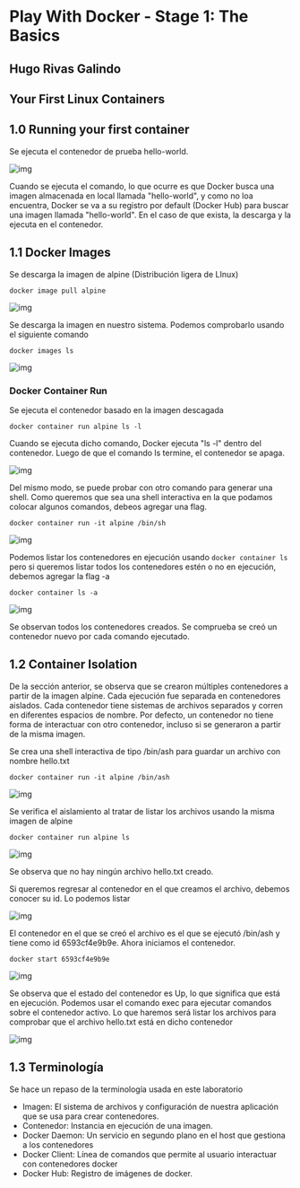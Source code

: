 # Play With Docker - Stage 1: The Basics
## Hugo Rivas Galindo

## Your First Linux Containers

## 1.0 Running your first container

Se ejecuta el contenedor de prueba hello-world.

![img](./img/img1.png)

Cuando se ejecuta el comando, lo que ocurre es que Docker busca una imagen almacenada en local llamada "hello-world", y como no loa encuentra, Docker se va a su registro por default (Docker Hub) para buscar una imagen llamada "hello-world". En el caso de que exista, la descarga y la ejecuta en el contenedor.

## 1.1 Docker Images

Se descarga la imagen de alpine (Distribución ligera de LInux)
```
docker image pull alpine
```
![img](./img/img2.png)

Se descarga la imagen en nuestro sistema. Podemos comprobarlo usando el siguiente comando
```
docker images ls
```

![img](./img/img3.png)

### Docker Container Run

Se ejecuta el contenedor basado en la imagen descagada
```
docker container run alpine ls -l
```

Cuando se ejecuta dicho comando, Docker ejecuta "ls -l" dentro del contenedor. Luego de que el comando ls termine, el contenedor se apaga.

![img](./img/img4.png)

Del mismo modo, se puede probar con otro comando para generar una shell. Como queremos que sea una shell interactiva en la que podamos colocar algunos comandos, debeos agregar una flag.

```
docker container run -it alpine /bin/sh
```

![img](./img/img5.png)

Podemos listar los contenedores en ejecución usando ```docker container ls ``` pero si queremos listar todos los contenedores estén o no en ejecución, debemos agregar la flag -a

```
docker container ls -a
```

![img](./img/img6.png)

Se observan todos los contenedores creados. Se comprueba se creó un contenedor nuevo por cada comando ejecutado.

## 1.2 Container Isolation

De la sección anterior, se observa que se crearon múltiples contenedores a partir de la imagen alpine. Cada ejecución fue separada en contenedores aislados. Cada contenedor tiene sistemas de archivos separados y corren en diferentes espacios de nombre. Por defecto, un contenedor no tiene forma de interactuar con otro contenedor, incluso si se generaron a partir de la misma imagen.

Se crea una shell interactiva de tipo /bin/ash para guardar un archivo con nombre hello.txt

```
docker container run -it alpine /bin/ash
```

![img](./img/img7.png)

Se verifica el aislamiento al tratar de listar los archivos usando la misma imagen de alpine

```
docker container run alpine ls
```

![img](./img/img8.png)

Se observa que no hay ningún archivo hello.txt creado.

Si queremos regresar al contenedor en el que creamos el archivo, debemos conocer su id. Lo podemos listar

![img](./img/img9.png)

El contenedor en el que se creó el archivo es el que se ejecutó /bin/ash y tiene como id 6593cf4e9b9e. Ahora iniciamos el contenedor.
```
docker start 6593cf4e9b9e
```
![img](./img/img10.png)

Se observa que el estado del contenedor es Up, lo que significa que está en ejecución. Podemos usar el comando exec para ejecutar comandos sobre el contenedor activo. Lo que haremos será listar los archivos para comprobar que el archivo hello.txt está en dicho contenedor

![img](./img/img11.png)


## 1.3 Terminología

Se hace un repaso de la terminología usada en este laboratorio

- Imagen: El sistema de archivos y configuración de nuestra aplicación que se usa para crear contenedores.
- Contenedor: Instancia en ejecución de una imagen.
- Docker Daemon: Un servicio en segundo plano en el host que gestiona a los contenedores
- Docker Client: Línea de comandos que permite al usuario interactuar con contenedores docker
- Docker Hub: Registro de imágenes de docker. 



